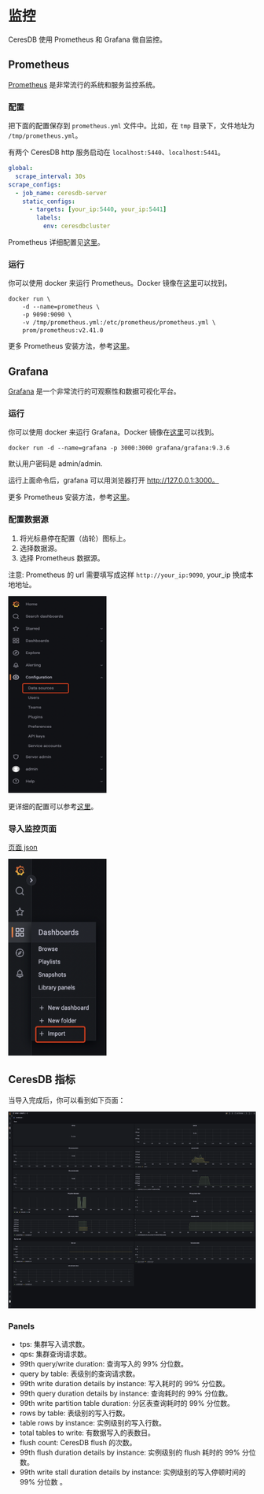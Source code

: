 # 监控

CeresDB 使用 Prometheus 和 Grafana 做自监控。

## Prometheus

[Prometheus](https://github.com/prometheus/prometheus) 是非常流行的系统和服务监控系统。

### 配置

把下面的配置保存到 `prometheus.yml` 文件中。比如，在 `tmp` 目录下，文件地址为 `/tmp/prometheus.yml`。

有两个 CeresDB http 服务启动在 `localhost:5440`、`localhost:5441`。

```yaml
global:
  scrape_interval: 30s
scrape_configs:
  - job_name: ceresdb-server
    static_configs:
      - targets: [your_ip:5440, your_ip:5441]
        labels:
          env: ceresdbcluster
```

Prometheus 详细配置见[这里](https://prometheus.io/docs/prometheus/latest/configuration/configuration/)。

### 运行

你可以使用 docker 来运行 Prometheus。Docker 镜像在[这里](https://hub.docker.com/r/prom/prometheus)可以找到。

```
docker run \
    -d --name=prometheus \
    -p 9090:9090 \
    -v /tmp/prometheus.yml:/etc/prometheus/prometheus.yml \
    prom/prometheus:v2.41.0
```

更多 Prometheus 安装方法，参考[这里](https://prometheus.io/docs/prometheus/latest/installation/)。

## Grafana

[Grafana](https://github.com/grafana/grafana) 是一个非常流行的可观察性和数据可视化平台。

### 运行

你可以使用 docker 来运行 Grafana。Docker 镜像在[这里](https://hub.docker.com/r/grafana/grafana)可以找到。

```
docker run -d --name=grafana -p 3000:3000 grafana/grafana:9.3.6
```

默认用户密码是 admin/admin.

运行上面命令后，grafana 可以用浏览器打开 http://127.0.0.1:3000。

更多 Prometheus 安装方法，参考[这里](https://grafana.com/docs/grafana/latest/setup-grafana/installation/)。

### 配置数据源

1. 将光标悬停在配置（齿轮）图标上。
2. 选择数据源。
3. 选择 Prometheus 数据源。

注意: Prometheus 的 url 需要填写成这样 `http://your_ip:9090`, your_ip 换成本地地址。

<img src="../../resources/images/grafana-datasource.png" height="400" width="200"/>

更详细的配置可以参考[这里](https://grafana.com/docs/grafana/latest/datasources/prometheus/)。

### 导入监控页面

<a href="../../resources/grafana-dashboard.json">页面 json</a>

<img src="../../resources/images/grafana-dashboard.png" height="400" width="200"/>

## CeresDB 指标

当导入完成后，你可以看到如下页面：

<img src="../../resources/images/grafana-ceresdb-dashboard.png" height="400" width="600"/>

### Panels

- tps: 集群写入请求数。
- qps: 集群查询请求数。
- 99th query/write duration: 查询写入的 99% 分位数。
- query by table: 表级别的查询请求数。
- 99th write duration details by instance: 写入耗时的 99% 分位数。
- 99th query duration details by instance: 查询耗时的 99% 分位数。
- 99th write partition table duration: 分区表查询耗时的 99% 分位数。
- rows by table: 表级别的写入行数。
- table rows by instance: 实例级别的写入行数。
- total tables to write: 有数据写入的表数目。
- flush count: CeresDB flush 的次数。
- 99th flush duration details by instance: 实例级别的 flush 耗时的 99% 分位数。
- 99th write stall duration details by instance: 实例级别的写入停顿时间的 99% 分位数 。
